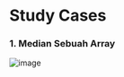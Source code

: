# Study Cases
### 1. Median Sebuah Array
![image](https://github.com/user-attachments/assets/e1873b46-1a8e-4870-9207-f0e34448c14d)

